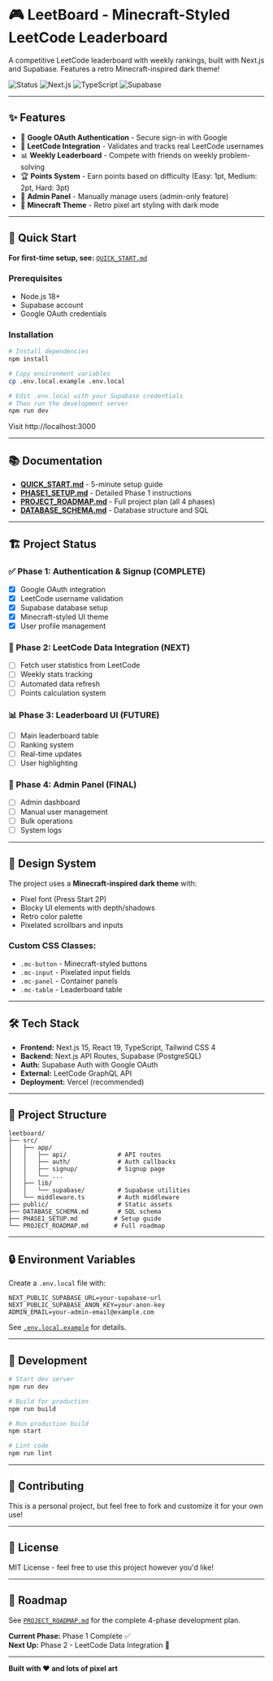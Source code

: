 # 🎮 LeetBoard - Minecraft-Styled LeetCode Leaderboard

A competitive LeetCode leaderboard with weekly rankings, built with Next.js and Supabase. Features a retro Minecraft-inspired dark theme!

![Status](https://img.shields.io/badge/Phase%201-Complete-brightgreen)
![Next.js](https://img.shields.io/badge/Next.js-15-black)
![TypeScript](https://img.shields.io/badge/TypeScript-5-blue)
![Supabase](https://img.shields.io/badge/Supabase-Powered-green)

---

## ✨ Features

- 🔐 **Google OAuth Authentication** - Secure sign-in with Google
- 🎯 **LeetCode Integration** - Validates and tracks real LeetCode usernames
- 📊 **Weekly Leaderboard** - Compete with friends on weekly problem-solving
- 🏆 **Points System** - Earn points based on difficulty (Easy: 1pt, Medium: 2pt, Hard: 3pt)
- 👑 **Admin Panel** - Manually manage users (admin-only feature)
- 🎨 **Minecraft Theme** - Retro pixel art styling with dark mode

---

## 🚀 Quick Start

**For first-time setup, see:** [`QUICK_START.md`](QUICK_START.md)

### Prerequisites
- Node.js 18+
- Supabase account
- Google OAuth credentials

### Installation

```bash
# Install dependencies
npm install

# Copy environment variables
cp .env.local.example .env.local

# Edit .env.local with your Supabase credentials
# Then run the development server
npm run dev
```

Visit http://localhost:3000

---

## 📚 Documentation

- **[QUICK_START.md](QUICK_START.md)** - 5-minute setup guide
- **[PHASE1_SETUP.md](PHASE1_SETUP.md)** - Detailed Phase 1 instructions  
- **[PROJECT_ROADMAP.md](PROJECT_ROADMAP.md)** - Full project plan (all 4 phases)
- **[DATABASE_SCHEMA.md](DATABASE_SCHEMA.md)** - Database structure and SQL

---

## 🏗️ Project Status

### ✅ Phase 1: Authentication & Signup (COMPLETE)
- [x] Google OAuth integration
- [x] LeetCode username validation
- [x] Supabase database setup
- [x] Minecraft-styled UI theme
- [x] User profile management

### 🔄 Phase 2: LeetCode Data Integration (NEXT)
- [ ] Fetch user statistics from LeetCode
- [ ] Weekly stats tracking
- [ ] Automated data refresh
- [ ] Points calculation system

### 📊 Phase 3: Leaderboard UI (FUTURE)
- [ ] Main leaderboard table
- [ ] Ranking system
- [ ] Real-time updates
- [ ] User highlighting

### 👑 Phase 4: Admin Panel (FINAL)
- [ ] Admin dashboard
- [ ] Manual user management
- [ ] Bulk operations
- [ ] System logs

---

## 🎨 Design System

The project uses a **Minecraft-inspired dark theme** with:
- Pixel font (Press Start 2P)
- Blocky UI elements with depth/shadows
- Retro color palette
- Pixelated scrollbars and inputs

### Custom CSS Classes:
- `.mc-button` - Minecraft-styled buttons
- `.mc-input` - Pixelated input fields
- `.mc-panel` - Container panels
- `.mc-table` - Leaderboard table

---

## 🛠️ Tech Stack

- **Frontend:** Next.js 15, React 19, TypeScript, Tailwind CSS 4
- **Backend:** Next.js API Routes, Supabase (PostgreSQL)
- **Auth:** Supabase Auth with Google OAuth
- **External:** LeetCode GraphQL API
- **Deployment:** Vercel (recommended)

---

## 📁 Project Structure

```
leetboard/
├── src/
│   ├── app/
│   │   ├── api/              # API routes
│   │   ├── auth/             # Auth callbacks
│   │   ├── signup/           # Signup page
│   │   └── ...
│   ├── lib/
│   │   └── supabase/         # Supabase utilities
│   └── middleware.ts         # Auth middleware
├── public/                   # Static assets
├── DATABASE_SCHEMA.md        # SQL schema
├── PHASE1_SETUP.md          # Setup guide
└── PROJECT_ROADMAP.md       # Full roadmap
```

---

## 🔒 Environment Variables

Create a `.env.local` file with:

```env
NEXT_PUBLIC_SUPABASE_URL=your-supabase-url
NEXT_PUBLIC_SUPABASE_ANON_KEY=your-anon-key
ADMIN_EMAIL=your-admin-email@example.com
```

See [`.env.local.example`](.env.local.example) for details.

---

## 🧪 Development

```bash
# Start dev server
npm run dev

# Build for production
npm run build

# Run production build
npm start

# Lint code
npm run lint
```

---

## 🤝 Contributing

This is a personal project, but feel free to fork and customize it for your own use!

---

## 📝 License

MIT License - feel free to use this project however you'd like!

---

## 🎯 Roadmap

See [`PROJECT_ROADMAP.md`](PROJECT_ROADMAP.md) for the complete 4-phase development plan.

**Current Phase:** Phase 1 Complete ✅  
**Next Up:** Phase 2 - LeetCode Data Integration 🔄

---

**Built with ❤️ and lots of pixel art**
